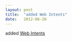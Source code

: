 ```yaml
---
layout: post
title:  "added Web Intents"
date:   2012-06-26
---
```


added <a href="http://www.w3.org/TR/web-intents/">Web Intents</a>